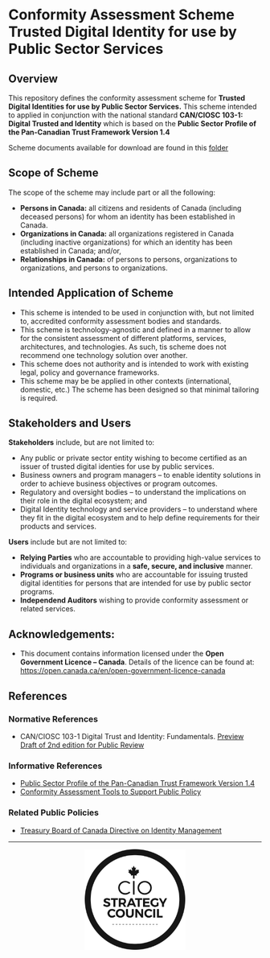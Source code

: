 # Conformity Assessment Scheme Trusted Digital Identity for use by Public Sector Services


## Overview
This repository defines the conformity assessment scheme for **Trusted Digital Identities for use by Public Sector Services.** This scheme intended to applied in conjunction with the national standard **CAN/CIOSC 103-1: Digital Trusted and Identity** which is based on the **Public Sector Profile of the Pan-Canadian Trust Framework Version 1.4**

Scheme documents available for download are found in this [folder](scheme)

## Scope of Scheme

The scope of the scheme may include part or all the following:   
* **Persons in Canada:** all citizens and residents of Canada (including deceased persons) for whom an identity has been established in Canada. 
* **Organizations in Canada:** all organizations registered in Canada (including inactive organizations) for which an identity has been established in Canada; and/or, 
* **Relationships in Canada:** of persons to persons, organizations to organizations, and persons to organizations.

## Intended Application of Scheme
* This scheme is intended to be used in conjunction with, but not limited to, accredited conformity assessment bodies and standards.
* This scheme is technology-agnostic and defined in a manner to allow for the consistent assessment of different platforms, services, architectures, and technologies. As such, tis scheme does not recommend one technology solution over another.  
* This scheme does not authority and is intended to work with existing legal, policy and governance frameworks.
* This scheme may be be applied in other contexts (international, domestic, etc.) The scheme has been designed so that minimal tailoring is required.


## Stakeholders and Users
**Stakeholders** include, but are not limited to:
* Any public or private sector entity wishing to become certified as an issuer of trusted digital identies for use by public services.
* Business owners and program managers – to enable identity solutions in order to achieve business objectives or program outcomes.
* Regulatory and oversight bodies – to understand the implications on their role in the digital ecosystem; and
* Digital Identity technology and service providers – to understand where they fit in the digital ecosystem and to help define requirements for their products and services.

**Users** include but are not limited to:

* **Relying Parties** who are accountable to providing high-value services to individuals and organizations in a **safe, secure, and inclusive** manner.
* **Programs or business units** who are accountable for issuing trusted digital identities for persons that are intended for use by public sector programs.
* **Independend Auditors** wishing to provide conformity assessment or related services.
 
 ## Acknowledgements:
* This document contains information licensed under the **Open Government Licence – Canada**. Details of the licence can be found at:  https://open.canada.ca/en/open-government-licence-canada 



## References

### Normative References
* CAN/CIOSC 103-1 Digital Trust and Identity: Fundamentals. [Preview Draft of 2nd edition for Public Review](./docs/DRAFT-CAN-CIOSC-103-1-20XX_D1_EN.pdf)

### Informative References
* [Public Sector Profile of the Pan-Canadian Trust Framework Version 1.4](https://github.com/canada-ca/PCTF-CCP/tree/master/Version1_4)
* [Conformity Assessment Tools to Support Public Policy](https://casco.iso.org/techniques-and-schemes.html)

### Related Public Policies

* [Treasury Board of Canada Directive on Identity Management](https://www.tbs-sct.canada.ca/pol/doc-eng.aspx?id=16577)
<p></p>
<p></p>

***

<p align=center><img src="./assets/cio-logo-blk.png"  width="200" height="200"></p>